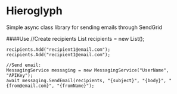 Hieroglyph
==========

Simple async class library for sending emails through SendGrid


####Use
    //Create recipients
    List<String> recipients = new List<String>();

    recipients.Add("recipient1@email.com");
    recipients.Add("recipient1@email.com");

    //Send email:
    MessagingService messaging = new MessagingService("UserName", "APIKey");
    await messaging.SendEmail(recipients, "{subject}", "{body}", "{from@email.com}", "{fromName}");
